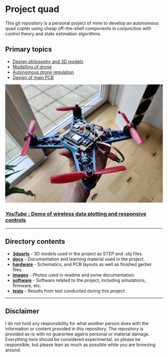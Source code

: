 # Project quad

This git repository is a personal project of mine to develop an autonomous quad copter using cheap off-the-shelf components in conjunction with control theory and state estimation algorithms.

## Primary topics
- [Design philosophy and 3D models](/3dparts/README.md)
- [Modelling of drone](/docs/README.md)
- [Autonomous drone regulation](docs/autonomous_drones.md)
- [Design of main PCB](/hardware/README.md)

![](images/readme_frontimage.jpg)


### [*YouTube* : Demo of wireless data plotting and responsive controls](https://www.youtube.com/watch?v=jQ53PiUz8Us)

---

## Directory contents

- **[3dparts](/3dparts/README.md)** - 3D models used in the project as STEP and .obj files.
- **[docs](/docs/README.md)** - Documentation and learning material used in the project.
- **[hardware](/hardware/README.md)** - Schematics, and PCB layouts as well as finished gerber files.
- **[images](/images/README.md)** - Photos used in readme and some documentation.
- **[software](/software/README.md)** - Software related to the project, including simulations, firmware, etc.
- **[tests](/tests/README.md)** - Results from test conducted during this project

---

## Disclaimer

I do not hold any responsibility for what another person does with the information or content provided in this repository. The repository is provided as-is with no guarentee agains personal or material damage. Everything here should be considered experimental, so please be responsible, but please lean as much as possible while you are browsing around. 